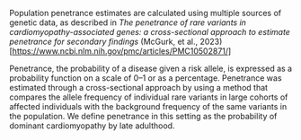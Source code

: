Population penetrance estimates are calculated using multiple sources of genetic data, as described in _The penetrance of rare variants in cardiomyopathy-associated genes: a cross-sectional approach to estimate penetrance for secondary findings_ (McGurk, et al., 2023)[https://www.ncbi.nlm.nih.gov/pmc/articles/PMC10502871/]

Penetrance, the probability of a disease given a risk allele, is expressed as a probability function on a scale of 0–1 or as a percentage. Penetrance was estimated through a cross-sectional approach by using a method that compares the allele frequency of individual rare variants in large cohorts of affected individuals with the background frequency of the same variants in the population. We define penetrance in this setting as the probability of dominant cardiomyopathy by late adulthood.
